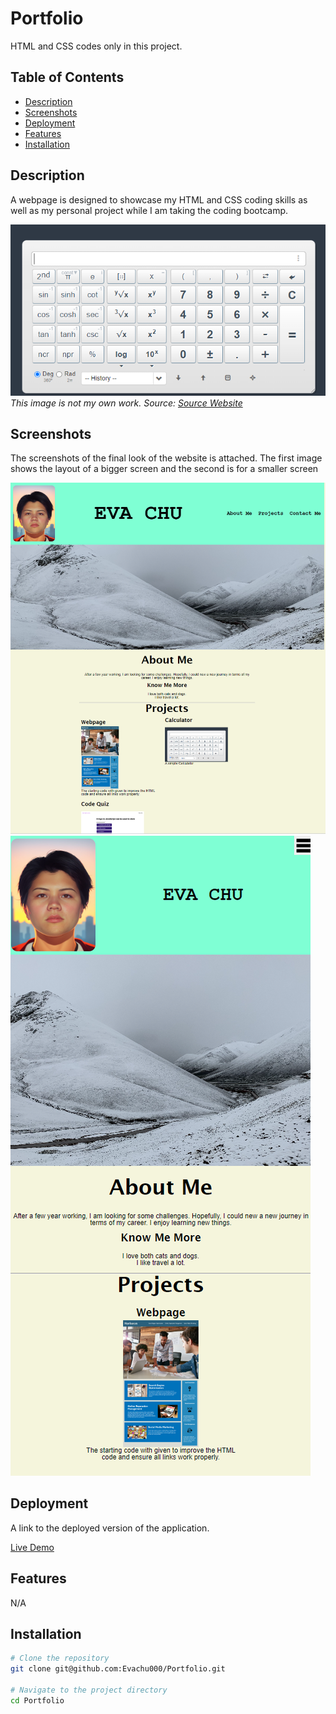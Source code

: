# Portfolio
HTML and CSS codes only in this project. 

## Table of Contents

- [Description](#description)
- [Screenshots](#screenshots)
- [Deployment](#deployment)
- [Features](#features)
- [Installation](#installation)

## Description

A webpage is designed to showcase my HTML and CSS coding skills as well as my personal project while I am taking the coding bootcamp.

![calculator Image](./image/calculator.png)
*This image is not my own work. Source: [Source Website](https://web2.0calc.com/)*

## Screenshots

The screenshots of the final look of the website is attached. The first image shows the layout of a bigger screen and the second is for a smaller screen

![Screenshot 1](./image/page%201.png)
![Screenshot 2](./image/page%202.png)

## Deployment

A link to the deployed version of the application.

[Live Demo](https://evachu000.github.io/Portfolio/)

## Features

N/A

## Installation

```bash
# Clone the repository
git clone git@github.com:Evachu000/Portfolio.git

# Navigate to the project directory
cd Portfolio
